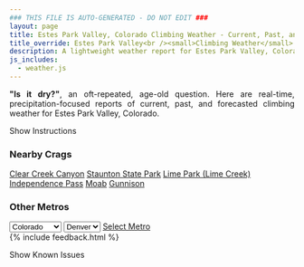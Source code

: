 ```yaml
---
### THIS FILE IS AUTO-GENERATED - DO NOT EDIT ###
layout: page
title: Estes Park Valley, Colorado Climbing Weather - Current, Past, and Forecasted Report
title_override: Estes Park Valley<br /><small>Climbing Weather</small>
description: A lightweight weather report for Estes Park Valley, Colorado. Optimized for slow internet connections.
js_includes:
  - weather.js
---
```


<section class="measure center lh-copy f5-ns f6 ph2 mv4" style="text-align: justify;">
<strong>"Is it dry?"</strong>, an oft-repeated, age-old question. Here are real-time,
precipitation-focused reports of current, past, and forecasted climbing weather for Estes Park Valley, Colorado.
</section>

<p id="settings-toggle" class="mw5 b center tc hover-light-red black-70 pointer">Show Instructions</p>
<section id="settings" class="overflow-hidden" style="display:none;">
    <div class="mv2 ph2 center">
        <div class="fn f6 tc pv2">
            <p class="measure lh-copy center"><strong>Show/hide hourly forecasts</strong> by clicking the desired day.</p>
            <hr class="mw5 p0 mv2 o-60 b0 bt b--light-red light-red bg-light-red">
            <p class="measure lh-copy center"><strong>Current and Past conditions</strong> are measured by the nearest weather station. <strong>Forecast conditions</strong> are calculated and polled separately.</p>
            <hr class="mw5 p0 mv2 o-60 b0 bt b--light-red light-red bg-light-red">
            <p class="measure lh-copy center"><strong>Having issues?</strong> Try <a id="clear-cache" class="no-underline relative fancy-link light-red hover-light-red" href="#">clearing the local cache</a>.</p>
            <hr class="mw5 p0 mv2 o-60 b0 bt b--light-red light-red bg-light-red">
            <p class="measure lh-copy center">Weather data sourced from <a class="no-underline fancy-link relative light-red" target="_blank" href="https://www.weather.gov/documentation/services-web-api">weather.gov</a>.</p>
        </div>
    </div>
</section>
<section id="weather" data-crag="estes-park-valley-colorado" class="mv4-ns mv3 ph2 center"></section>
<section id="nearby" class="tc lh-copy">
  <h3>Nearby Crags</h3>
<a class="nowrap no-underline fancy-link relative light-red mh3" href="/crags/clear-creek-canyon-colorado-weather.html">Clear Creek Canyon</a>
<a class="nowrap no-underline fancy-link relative light-red mh3" href="/crags/staunton-state-park-colorado-weather.html">Staunton State Park</a>
<a class="nowrap no-underline fancy-link relative light-red mh3" href="/crags/lime-park-lime-creek-colorado-weather.html">Lime Park (Lime Creek)</a>
<a class="nowrap no-underline fancy-link relative light-red mh3" href="/crags/independence-pass-colorado-weather.html">Independence Pass</a>
<a class="nowrap no-underline fancy-link relative light-red mh3" href="/crags/moab-utah-weather.html">Moab</a>
<a class="nowrap no-underline fancy-link relative light-red mh3" href="/crags/gunnison-colorado-weather.html">Gunnison</a>
</section>
<section id="nearby" class="tc lh-copy">
  <h3>Other Metros</h3>
  <select class="ma1 bg-near-white pa2" id="stateSel">
    <option value="Texas">Texas</option>
    <option value="Washington">Washington</option>
    <option value="Colorado" selected>Colorado</option>
    <option value="Tennessee">Tennessee</option>
    <option value="Utah">Utah</option>
    <option value="California">California</option>
  </select>
  <select class="ma1 bg-near-white pa2" id="citySel">
    <option value="Denver" selected>Denver</option>
  </select>
  <a id="selectMetro" class="f6 link dim ph3 pv2 ma1 dib white bg-light-red" href="/crags/denver-colorado-weather.html">Select Metro</a>
  <script>
    var states = [];
    states["Texas"] = "Austin"
    states["Washington"] = "Seattle"
    states["Colorado"] = "Denver"
    states["Tennessee"] = "Nashville"
    states["Utah"] = "Salt Lake City"
    states["California"] = "San Francisco|Los Angeles"
  </script>
</section>
{% include feedback.html %}
<p id="issues-toggle" class="mw5 b center tc hover-light-red black-70 pointer">Show Known Issues</p>
<section id="issues" class="overflow-hidden tc f6">
</section>

<script>
  var weekly_BOU_46_92 = {"updated":"2021-02-04T08:16:15+00:00","units":"us","forecastGenerator":"BaselineForecastGenerator","generatedAt":"2021-02-04T08:47:57+00:00","updateTime":"2021-02-04T08:16:15+00:00","validTimes":"2021-02-04T02:00:00+00:00/P7DT5H","elevation":{"value":2542.9464,"unitCode":"unit:m"},"periods":[{"number":1,"name":"Overnight","startTime":"2021-02-04T01:00:00-07:00","endTime":"2021-02-04T06:00:00-07:00","isDaytime":false,"temperature":16,"temperatureUnit":"F","temperatureTrend":"rising","windSpeed":"13 mph","windDirection":"W","icon":"https://api.weather.gov/icons/land/night/snow,50?size=medium","shortForecast":"Chance Light Snow","detailedForecast":"A chance of snow. Mostly cloudy. Low around 16, with temperatures rising to around 18 overnight. West wind around 13 mph, with gusts as high as 25 mph. Chance of precipitation is 50%. New snow accumulation of less than half an inch possible."},{"number":2,"name":"Thursday","startTime":"2021-02-04T06:00:00-07:00","endTime":"2021-02-04T18:00:00-07:00","isDaytime":true,"temperature":23,"temperatureUnit":"F","temperatureTrend":"falling","windSpeed":"14 to 26 mph","windDirection":"W","icon":"https://api.weather.gov/icons/land/day/snow,40/snow,30?size=medium","shortForecast":"Chance Light Snow then Chance Snow Showers","detailedForecast":"A chance of snow before 11am, then a chance of snow showers between 11am and 4pm. Mostly sunny. High near 23, with temperatures falling to around 19 in the afternoon. West wind 14 to 26 mph, with gusts as high as 43 mph. Chance of precipitation is 40%. Little or no snow accumulation expected."},{"number":3,"name":"Thursday Night","startTime":"2021-02-04T18:00:00-07:00","endTime":"2021-02-05T06:00:00-07:00","isDaytime":false,"temperature":16,"temperatureUnit":"F","temperatureTrend":null,"windSpeed":"21 mph","windDirection":"W","icon":"https://api.weather.gov/icons/land/night/snow,30/snow,40?size=medium","shortForecast":"Chance Light Snow","detailedForecast":"A chance of snow after 11pm. Partly cloudy, with a low around 16. Wind chill values as low as -1. West wind around 21 mph, with gusts as high as 40 mph. Chance of precipitation is 40%. Little or no snow accumulation expected."},{"number":4,"name":"Friday","startTime":"2021-02-05T06:00:00-07:00","endTime":"2021-02-05T18:00:00-07:00","isDaytime":true,"temperature":30,"temperatureUnit":"F","temperatureTrend":null,"windSpeed":"16 to 20 mph","windDirection":"W","icon":"https://api.weather.gov/icons/land/day/snow,40?size=medium","shortForecast":"Chance Light Snow","detailedForecast":"A chance of snow. Partly sunny, with a high near 30. Wind chill values as low as 0. West wind 16 to 20 mph, with gusts as high as 38 mph. Chance of precipitation is 40%. New snow accumulation of around one inch possible."},{"number":5,"name":"Friday Night","startTime":"2021-02-05T18:00:00-07:00","endTime":"2021-02-06T06:00:00-07:00","isDaytime":false,"temperature":18,"temperatureUnit":"F","temperatureTrend":null,"windSpeed":"18 mph","windDirection":"WNW","icon":"https://api.weather.gov/icons/land/night/snow,40/snow,20?size=medium","shortForecast":"Chance Light Snow","detailedForecast":"A chance of snow. Mostly cloudy, with a low around 18. West northwest wind around 18 mph, with gusts as high as 33 mph. Chance of precipitation is 40%. New snow accumulation of less than one inch possible."},{"number":6,"name":"Saturday","startTime":"2021-02-06T06:00:00-07:00","endTime":"2021-02-06T18:00:00-07:00","isDaytime":true,"temperature":32,"temperatureUnit":"F","temperatureTrend":null,"windSpeed":"17 mph","windDirection":"W","icon":"https://api.weather.gov/icons/land/day/snow,20?size=medium","shortForecast":"Slight Chance Light Snow","detailedForecast":"A slight chance of snow before 5pm. Partly sunny, with a high near 32. Chance of precipitation is 20%."},{"number":7,"name":"Saturday Night","startTime":"2021-02-06T18:00:00-07:00","endTime":"2021-02-07T06:00:00-07:00","isDaytime":false,"temperature":20,"temperatureUnit":"F","temperatureTrend":null,"windSpeed":"16 to 20 mph","windDirection":"W","icon":"https://api.weather.gov/icons/land/night/sct?size=medium","shortForecast":"Partly Cloudy","detailedForecast":"Partly cloudy, with a low around 20."},{"number":8,"name":"Sunday","startTime":"2021-02-07T06:00:00-07:00","endTime":"2021-02-07T18:00:00-07:00","isDaytime":true,"temperature":36,"temperatureUnit":"F","temperatureTrend":null,"windSpeed":"16 to 20 mph","windDirection":"W","icon":"https://api.weather.gov/icons/land/day/sct?size=medium","shortForecast":"Mostly Sunny","detailedForecast":"Mostly sunny, with a high near 36."},{"number":9,"name":"Sunday Night","startTime":"2021-02-07T18:00:00-07:00","endTime":"2021-02-08T06:00:00-07:00","isDaytime":false,"temperature":19,"temperatureUnit":"F","temperatureTrend":null,"windSpeed":"13 to 16 mph","windDirection":"W","icon":"https://api.weather.gov/icons/land/night/sct?size=medium","shortForecast":"Partly Cloudy","detailedForecast":"Partly cloudy, with a low around 19."},{"number":10,"name":"Monday","startTime":"2021-02-08T06:00:00-07:00","endTime":"2021-02-08T18:00:00-07:00","isDaytime":true,"temperature":35,"temperatureUnit":"F","temperatureTrend":null,"windSpeed":"9 to 13 mph","windDirection":"W","icon":"https://api.weather.gov/icons/land/day/snow?size=medium","shortForecast":"Slight Chance Light Snow","detailedForecast":"A slight chance of snow after 11am. Mostly sunny, with a high near 35."},{"number":11,"name":"Monday Night","startTime":"2021-02-08T18:00:00-07:00","endTime":"2021-02-09T06:00:00-07:00","isDaytime":false,"temperature":17,"temperatureUnit":"F","temperatureTrend":null,"windSpeed":"9 mph","windDirection":"W","icon":"https://api.weather.gov/icons/land/night/snow?size=medium","shortForecast":"Slight Chance Light Snow","detailedForecast":"A slight chance of snow. Mostly cloudy, with a low around 17."},{"number":12,"name":"Tuesday","startTime":"2021-02-09T06:00:00-07:00","endTime":"2021-02-09T18:00:00-07:00","isDaytime":true,"temperature":31,"temperatureUnit":"F","temperatureTrend":null,"windSpeed":"8 mph","windDirection":"W","icon":"https://api.weather.gov/icons/land/day/snow?size=medium","shortForecast":"Chance Light Snow","detailedForecast":"A chance of snow. Partly sunny, with a high near 31."},{"number":13,"name":"Tuesday Night","startTime":"2021-02-09T18:00:00-07:00","endTime":"2021-02-10T06:00:00-07:00","isDaytime":false,"temperature":10,"temperatureUnit":"F","temperatureTrend":null,"windSpeed":"8 mph","windDirection":"W","icon":"https://api.weather.gov/icons/land/night/snow/cold?size=medium","shortForecast":"Slight Chance Light Snow then Mostly Cloudy","detailedForecast":"A slight chance of snow before 11pm. Mostly cloudy, with a low around 10."},{"number":14,"name":"Wednesday","startTime":"2021-02-10T06:00:00-07:00","endTime":"2021-02-10T18:00:00-07:00","isDaytime":true,"temperature":30,"temperatureUnit":"F","temperatureTrend":null,"windSpeed":"8 mph","windDirection":"W","icon":"https://api.weather.gov/icons/land/day/sct?size=medium","shortForecast":"Mostly Sunny","detailedForecast":"Mostly sunny, with a high near 30."}]}
  var hourly_BOU_46_92 = {"@context":["https://geojson.org/geojson-ld/geojson-context.jsonld",{"@version":"1.1","wx":"https://api.weather.gov/ontology#","geo":"http://www.opengis.net/ont/geosparql#","unit":"http://codes.wmo.int/common/unit/","@vocab":"https://api.weather.gov/ontology#"}],"type":"Feature","geometry":{"type":"Polygon","coordinates":[[[-105.5332704,40.4141984],[-105.5310309,40.3922896],[-105.5022871,40.393991199999995],[-105.5045206,40.415900099999995],[-105.5332704,40.4141984]]]},"properties":{"updated":"2021-01-28T04:44:42+00:00","units":"us","forecastGenerator":"HourlyForecastGenerator","generatedAt":"2021-01-28T09:30:32+00:00","updateTime":"2021-01-28T04:44:42+00:00","validTimes":"2021-01-27T22:00:00+00:00/P7DT9H","elevation":{"value":2542.9464,"unitCode":"unit:m"},"periods":[{"number":1,"name":"","startTime":"2021-01-28T02:00:00-07:00","endTime":"2021-01-28T03:00:00-07:00","isDaytime":false,"temperature":26,"temperatureUnit":"F","temperatureTrend":null,"windSpeed":"20 mph","windDirection":"W","icon":"https://api.weather.gov/icons/land/night/blizzard?size=small","shortForecast":"Patchy Blowing Snow","detailedForecast":""},{"number":2,"name":"","startTime":"2021-01-28T03:00:00-07:00","endTime":"2021-01-28T04:00:00-07:00","isDaytime":false,"temperature":27,"temperatureUnit":"F","temperatureTrend":null,"windSpeed":"18 mph","windDirection":"W","icon":"https://api.weather.gov/icons/land/night/few?size=small","shortForecast":"Mostly Clear","detailedForecast":""},{"number":3,"name":"","startTime":"2021-01-28T04:00:00-07:00","endTime":"2021-01-28T05:00:00-07:00","isDaytime":false,"temperature":27,"temperatureUnit":"F","temperatureTrend":null,"windSpeed":"16 mph","windDirection":"WSW","icon":"https://api.weather.gov/icons/land/night/few?size=small","shortForecast":"Mostly Clear","detailedForecast":""},{"number":4,"name":"","startTime":"2021-01-28T05:00:00-07:00","endTime":"2021-01-28T06:00:00-07:00","isDaytime":false,"temperature":28,"temperatureUnit":"F","temperatureTrend":null,"windSpeed":"14 mph","windDirection":"WSW","icon":"https://api.weather.gov/icons/land/night/few?size=small","shortForecast":"Mostly Clear","detailedForecast":""},{"number":5,"name":"","startTime":"2021-01-28T06:00:00-07:00","endTime":"2021-01-28T07:00:00-07:00","isDaytime":true,"temperature":28,"temperatureUnit":"F","temperatureTrend":null,"windSpeed":"14 mph","windDirection":"WSW","icon":"https://api.weather.gov/icons/land/day/few?size=small","shortForecast":"Sunny","detailedForecast":""},{"number":6,"name":"","startTime":"2021-01-28T07:00:00-07:00","endTime":"2021-01-28T08:00:00-07:00","isDaytime":true,"temperature":28,"temperatureUnit":"F","temperatureTrend":null,"windSpeed":"14 mph","windDirection":"WSW","icon":"https://api.weather.gov/icons/land/day/few?size=small","shortForecast":"Sunny","detailedForecast":""},{"number":7,"name":"","startTime":"2021-01-28T08:00:00-07:00","endTime":"2021-01-28T09:00:00-07:00","isDaytime":true,"temperature":30,"temperatureUnit":"F","temperatureTrend":null,"windSpeed":"13 mph","windDirection":"WSW","icon":"https://api.weather.gov/icons/land/day/few?size=small","shortForecast":"Sunny","detailedForecast":""},{"number":8,"name":"","startTime":"2021-01-28T09:00:00-07:00","endTime":"2021-01-28T10:00:00-07:00","isDaytime":true,"temperature":34,"temperatureUnit":"F","temperatureTrend":null,"windSpeed":"12 mph","windDirection":"WSW","icon":"https://api.weather.gov/icons/land/day/few?size=small","shortForecast":"Sunny","detailedForecast":""},{"number":9,"name":"","startTime":"2021-01-28T10:00:00-07:00","endTime":"2021-01-28T11:00:00-07:00","isDaytime":true,"temperature":38,"temperatureUnit":"F","temperatureTrend":null,"windSpeed":"10 mph","windDirection":"WSW","icon":"https://api.weather.gov/icons/land/day/sct?size=small","shortForecast":"Mostly Sunny","detailedForecast":""},{"number":10,"name":"","startTime":"2021-01-28T11:00:00-07:00","endTime":"2021-01-28T12:00:00-07:00","isDaytime":true,"temperature":42,"temperatureUnit":"F","temperatureTrend":null,"windSpeed":"9 mph","windDirection":"SW","icon":"https://api.weather.gov/icons/land/day/sct?size=small","shortForecast":"Mostly Sunny","detailedForecast":""},{"number":11,"name":"","startTime":"2021-01-28T12:00:00-07:00","endTime":"2021-01-28T13:00:00-07:00","isDaytime":true,"temperature":45,"temperatureUnit":"F","temperatureTrend":null,"windSpeed":"9 mph","windDirection":"SW","icon":"https://api.weather.gov/icons/land/day/sct?size=small","shortForecast":"Mostly Sunny","detailedForecast":""},{"number":12,"name":"","startTime":"2021-01-28T13:00:00-07:00","endTime":"2021-01-28T14:00:00-07:00","isDaytime":true,"temperature":46,"temperatureUnit":"F","temperatureTrend":null,"windSpeed":"9 mph","windDirection":"SW","icon":"https://api.weather.gov/icons/land/day/sct?size=small","shortForecast":"Mostly Sunny","detailedForecast":""},{"number":13,"name":"","startTime":"2021-01-28T14:00:00-07:00","endTime":"2021-01-28T15:00:00-07:00","isDaytime":true,"temperature":46,"temperatureUnit":"F","temperatureTrend":null,"windSpeed":"9 mph","windDirection":"SW","icon":"https://api.weather.gov/icons/land/day/few?size=small","shortForecast":"Sunny","detailedForecast":""},{"number":14,"name":"","startTime":"2021-01-28T15:00:00-07:00","endTime":"2021-01-28T16:00:00-07:00","isDaytime":true,"temperature":44,"temperatureUnit":"F","temperatureTrend":null,"windSpeed":"9 mph","windDirection":"SW","icon":"https://api.weather.gov/icons/land/day/sct?size=small","shortForecast":"Mostly Sunny","detailedForecast":""},{"number":15,"name":"","startTime":"2021-01-28T16:00:00-07:00","endTime":"2021-01-28T17:00:00-07:00","isDaytime":true,"temperature":40,"temperatureUnit":"F","temperatureTrend":null,"windSpeed":"9 mph","windDirection":"SSW","icon":"https://api.weather.gov/icons/land/day/sct?size=small","shortForecast":"Mostly Sunny","detailedForecast":""},{"number":16,"name":"","startTime":"2021-01-28T17:00:00-07:00","endTime":"2021-01-28T18:00:00-07:00","isDaytime":true,"temperature":37,"temperatureUnit":"F","temperatureTrend":null,"windSpeed":"9 mph","windDirection":"SSW","icon":"https://api.weather.gov/icons/land/day/few?size=small","shortForecast":"Sunny","detailedForecast":""},{"number":17,"name":"","startTime":"2021-01-28T18:00:00-07:00","endTime":"2021-01-28T19:00:00-07:00","isDaytime":false,"temperature":34,"temperatureUnit":"F","temperatureTrend":null,"windSpeed":"9 mph","windDirection":"SW","icon":"https://api.weather.gov/icons/land/night/few?size=small","shortForecast":"Mostly Clear","detailedForecast":""},{"number":18,"name":"","startTime":"2021-01-28T19:00:00-07:00","endTime":"2021-01-28T20:00:00-07:00","isDaytime":false,"temperature":31,"temperatureUnit":"F","temperatureTrend":null,"windSpeed":"8 mph","windDirection":"WSW","icon":"https://api.weather.gov/icons/land/night/few?size=small","shortForecast":"Mostly Clear","detailedForecast":""},{"number":19,"name":"","startTime":"2021-01-28T20:00:00-07:00","endTime":"2021-01-28T21:00:00-07:00","isDaytime":false,"temperature":30,"temperatureUnit":"F","temperatureTrend":null,"windSpeed":"8 mph","windDirection":"W","icon":"https://api.weather.gov/icons/land/night/few?size=small","shortForecast":"Mostly Clear","detailedForecast":""},{"number":20,"name":"","startTime":"2021-01-28T21:00:00-07:00","endTime":"2021-01-28T22:00:00-07:00","isDaytime":false,"temperature":30,"temperatureUnit":"F","temperatureTrend":null,"windSpeed":"8 mph","windDirection":"W","icon":"https://api.weather.gov/icons/land/night/few?size=small","shortForecast":"Mostly Clear","detailedForecast":""},{"number":21,"name":"","startTime":"2021-01-28T22:00:00-07:00","endTime":"2021-01-28T23:00:00-07:00","isDaytime":false,"temperature":30,"temperatureUnit":"F","temperatureTrend":null,"windSpeed":"9 mph","windDirection":"W","icon":"https://api.weather.gov/icons/land/night/few?size=small","shortForecast":"Mostly Clear","detailedForecast":""},{"number":22,"name":"","startTime":"2021-01-28T23:00:00-07:00","endTime":"2021-01-29T00:00:00-07:00","isDaytime":false,"temperature":30,"temperatureUnit":"F","temperatureTrend":null,"windSpeed":"9 mph","windDirection":"W","icon":"https://api.weather.gov/icons/land/night/few?size=small","shortForecast":"Mostly Clear","detailedForecast":""},{"number":23,"name":"","startTime":"2021-01-29T00:00:00-07:00","endTime":"2021-01-29T01:00:00-07:00","isDaytime":false,"temperature":30,"temperatureUnit":"F","temperatureTrend":null,"windSpeed":"9 mph","windDirection":"W","icon":"https://api.weather.gov/icons/land/night/few?size=small","shortForecast":"Mostly Clear","detailedForecast":""},{"number":24,"name":"","startTime":"2021-01-29T01:00:00-07:00","endTime":"2021-01-29T02:00:00-07:00","isDaytime":false,"temperature":29,"temperatureUnit":"F","temperatureTrend":null,"windSpeed":"10 mph","windDirection":"W","icon":"https://api.weather.gov/icons/land/night/few?size=small","shortForecast":"Mostly Clear","detailedForecast":""},{"number":25,"name":"","startTime":"2021-01-29T02:00:00-07:00","endTime":"2021-01-29T03:00:00-07:00","isDaytime":false,"temperature":28,"temperatureUnit":"F","temperatureTrend":null,"windSpeed":"10 mph","windDirection":"W","icon":"https://api.weather.gov/icons/land/night/few?size=small","shortForecast":"Mostly Clear","detailedForecast":""},{"number":26,"name":"","startTime":"2021-01-29T03:00:00-07:00","endTime":"2021-01-29T04:00:00-07:00","isDaytime":false,"temperature":28,"temperatureUnit":"F","temperatureTrend":null,"windSpeed":"10 mph","windDirection":"W","icon":"https://api.weather.gov/icons/land/night/few?size=small","shortForecast":"Mostly Clear","detailedForecast":""},{"number":27,"name":"","startTime":"2021-01-29T04:00:00-07:00","endTime":"2021-01-29T05:00:00-07:00","isDaytime":false,"temperature":29,"temperatureUnit":"F","temperatureTrend":null,"windSpeed":"10 mph","windDirection":"W","icon":"https://api.weather.gov/icons/land/night/few?size=small","shortForecast":"Mostly Clear","detailedForecast":""},{"number":28,"name":"","startTime":"2021-01-29T05:00:00-07:00","endTime":"2021-01-29T06:00:00-07:00","isDaytime":false,"temperature":28,"temperatureUnit":"F","temperatureTrend":null,"windSpeed":"9 mph","windDirection":"WSW","icon":"https://api.weather.gov/icons/land/night/sct?size=small","shortForecast":"Partly Cloudy","detailedForecast":""},{"number":29,"name":"","startTime":"2021-01-29T06:00:00-07:00","endTime":"2021-01-29T07:00:00-07:00","isDaytime":true,"temperature":28,"temperatureUnit":"F","temperatureTrend":null,"windSpeed":"9 mph","windDirection":"WSW","icon":"https://api.weather.gov/icons/land/day/sct?size=small","shortForecast":"Mostly Sunny","detailedForecast":""},{"number":30,"name":"","startTime":"2021-01-29T07:00:00-07:00","endTime":"2021-01-29T08:00:00-07:00","isDaytime":true,"temperature":28,"temperatureUnit":"F","temperatureTrend":null,"windSpeed":"10 mph","windDirection":"WSW","icon":"https://api.weather.gov/icons/land/day/sct?size=small","shortForecast":"Mostly Sunny","detailedForecast":""},{"number":31,"name":"","startTime":"2021-01-29T08:00:00-07:00","endTime":"2021-01-29T09:00:00-07:00","isDaytime":true,"temperature":30,"temperatureUnit":"F","temperatureTrend":null,"windSpeed":"10 mph","windDirection":"WSW","icon":"https://api.weather.gov/icons/land/day/sct?size=small","shortForecast":"Mostly Sunny","detailedForecast":""},{"number":32,"name":"","startTime":"2021-01-29T09:00:00-07:00","endTime":"2021-01-29T10:00:00-07:00","isDaytime":true,"temperature":35,"temperatureUnit":"F","temperatureTrend":null,"windSpeed":"12 mph","windDirection":"WSW","icon":"https://api.weather.gov/icons/land/day/sct?size=small","shortForecast":"Mostly Sunny","detailedForecast":""},{"number":33,"name":"","startTime":"2021-01-29T10:00:00-07:00","endTime":"2021-01-29T11:00:00-07:00","isDaytime":true,"temperature":41,"temperatureUnit":"F","temperatureTrend":null,"windSpeed":"12 mph","windDirection":"WSW","icon":"https://api.weather.gov/icons/land/day/sct?size=small","shortForecast":"Mostly Sunny","detailedForecast":""},{"number":34,"name":"","startTime":"2021-01-29T11:00:00-07:00","endTime":"2021-01-29T12:00:00-07:00","isDaytime":true,"temperature":46,"temperatureUnit":"F","temperatureTrend":null,"windSpeed":"13 mph","windDirection":"WSW","icon":"https://api.weather.gov/icons/land/day/few?size=small","shortForecast":"Sunny","detailedForecast":""},{"number":35,"name":"","startTime":"2021-01-29T12:00:00-07:00","endTime":"2021-01-29T13:00:00-07:00","isDaytime":true,"temperature":49,"temperatureUnit":"F","temperatureTrend":null,"windSpeed":"14 mph","windDirection":"WSW","icon":"https://api.weather.gov/icons/land/day/few?size=small","shortForecast":"Sunny","detailedForecast":""},{"number":36,"name":"","startTime":"2021-01-29T13:00:00-07:00","endTime":"2021-01-29T14:00:00-07:00","isDaytime":true,"temperature":49,"temperatureUnit":"F","temperatureTrend":null,"windSpeed":"14 mph","windDirection":"WSW","icon":"https://api.weather.gov/icons/land/day/few?size=small","shortForecast":"Sunny","detailedForecast":""},{"number":37,"name":"","startTime":"2021-01-29T14:00:00-07:00","endTime":"2021-01-29T15:00:00-07:00","isDaytime":true,"temperature":48,"temperatureUnit":"F","temperatureTrend":null,"windSpeed":"14 mph","windDirection":"WSW","icon":"https://api.weather.gov/icons/land/day/few?size=small","shortForecast":"Sunny","detailedForecast":""},{"number":38,"name":"","startTime":"2021-01-29T15:00:00-07:00","endTime":"2021-01-29T16:00:00-07:00","isDaytime":true,"temperature":47,"temperatureUnit":"F","temperatureTrend":null,"windSpeed":"12 mph","windDirection":"WSW","icon":"https://api.weather.gov/icons/land/day/few?size=small","shortForecast":"Sunny","detailedForecast":""},{"number":39,"name":"","startTime":"2021-01-29T16:00:00-07:00","endTime":"2021-01-29T17:00:00-07:00","isDaytime":true,"temperature":44,"temperatureUnit":"F","temperatureTrend":null,"windSpeed":"10 mph","windDirection":"W","icon":"https://api.weather.gov/icons/land/day/sct?size=small","shortForecast":"Mostly Sunny","detailedForecast":""},{"number":40,"name":"","startTime":"2021-01-29T17:00:00-07:00","endTime":"2021-01-29T18:00:00-07:00","isDaytime":true,"temperature":41,"temperatureUnit":"F","temperatureTrend":null,"windSpeed":"8 mph","windDirection":"W","icon":"https://api.weather.gov/icons/land/day/sct?size=small","shortForecast":"Mostly Sunny","detailedForecast":""},{"number":41,"name":"","startTime":"2021-01-29T18:00:00-07:00","endTime":"2021-01-29T19:00:00-07:00","isDaytime":false,"temperature":37,"temperatureUnit":"F","temperatureTrend":null,"windSpeed":"8 mph","windDirection":"W","icon":"https://api.weather.gov/icons/land/night/sct?size=small","shortForecast":"Partly Cloudy","detailedForecast":""},{"number":42,"name":"","startTime":"2021-01-29T19:00:00-07:00","endTime":"2021-01-29T20:00:00-07:00","isDaytime":false,"temperature":34,"temperatureUnit":"F","temperatureTrend":null,"windSpeed":"8 mph","windDirection":"W","icon":"https://api.weather.gov/icons/land/night/sct?size=small","shortForecast":"Partly Cloudy","detailedForecast":""},{"number":43,"name":"","startTime":"2021-01-29T20:00:00-07:00","endTime":"2021-01-29T21:00:00-07:00","isDaytime":false,"temperature":31,"temperatureUnit":"F","temperatureTrend":null,"windSpeed":"9 mph","windDirection":"W","icon":"https://api.weather.gov/icons/land/night/sct?size=small","shortForecast":"Partly Cloudy","detailedForecast":""},{"number":44,"name":"","startTime":"2021-01-29T21:00:00-07:00","endTime":"2021-01-29T22:00:00-07:00","isDaytime":false,"temperature":30,"temperatureUnit":"F","temperatureTrend":null,"windSpeed":"9 mph","windDirection":"W","icon":"https://api.weather.gov/icons/land/night/sct?size=small","shortForecast":"Partly Cloudy","detailedForecast":""},{"number":45,"name":"","startTime":"2021-01-29T22:00:00-07:00","endTime":"2021-01-29T23:00:00-07:00","isDaytime":false,"temperature":30,"temperatureUnit":"F","temperatureTrend":null,"windSpeed":"10 mph","windDirection":"W","icon":"https://api.weather.gov/icons/land/night/sct?size=small","shortForecast":"Partly Cloudy","detailedForecast":""},{"number":46,"name":"","startTime":"2021-01-29T23:00:00-07:00","endTime":"2021-01-30T00:00:00-07:00","isDaytime":false,"temperature":31,"temperatureUnit":"F","temperatureTrend":null,"windSpeed":"10 mph","windDirection":"W","icon":"https://api.weather.gov/icons/land/night/snow?size=small","shortForecast":"Slight Chance Light Snow","detailedForecast":""},{"number":47,"name":"","startTime":"2021-01-30T00:00:00-07:00","endTime":"2021-01-30T01:00:00-07:00","isDaytime":false,"temperature":31,"temperatureUnit":"F","temperatureTrend":null,"windSpeed":"12 mph","windDirection":"W","icon":"https://api.weather.gov/icons/land/night/snow?size=small","shortForecast":"Slight Chance Light Snow","detailedForecast":""},{"number":48,"name":"","startTime":"2021-01-30T01:00:00-07:00","endTime":"2021-01-30T02:00:00-07:00","isDaytime":false,"temperature":30,"temperatureUnit":"F","temperatureTrend":null,"windSpeed":"12 mph","windDirection":"W","icon":"https://api.weather.gov/icons/land/night/snow?size=small","shortForecast":"Slight Chance Light Snow","detailedForecast":""},{"number":49,"name":"","startTime":"2021-01-30T02:00:00-07:00","endTime":"2021-01-30T03:00:00-07:00","isDaytime":false,"temperature":30,"temperatureUnit":"F","temperatureTrend":null,"windSpeed":"13 mph","windDirection":"W","icon":"https://api.weather.gov/icons/land/night/snow?size=small","shortForecast":"Slight Chance Light Snow","detailedForecast":""},{"number":50,"name":"","startTime":"2021-01-30T03:00:00-07:00","endTime":"2021-01-30T04:00:00-07:00","isDaytime":false,"temperature":29,"temperatureUnit":"F","temperatureTrend":null,"windSpeed":"13 mph","windDirection":"W","icon":"https://api.weather.gov/icons/land/night/snow?size=small","shortForecast":"Slight Chance Light Snow","detailedForecast":""},{"number":51,"name":"","startTime":"2021-01-30T04:00:00-07:00","endTime":"2021-01-30T05:00:00-07:00","isDaytime":false,"temperature":29,"temperatureUnit":"F","temperatureTrend":null,"windSpeed":"13 mph","windDirection":"W","icon":"https://api.weather.gov/icons/land/night/snow?size=small","shortForecast":"Slight Chance Light Snow","detailedForecast":""},{"number":52,"name":"","startTime":"2021-01-30T05:00:00-07:00","endTime":"2021-01-30T06:00:00-07:00","isDaytime":false,"temperature":28,"temperatureUnit":"F","temperatureTrend":null,"windSpeed":"13 mph","windDirection":"W","icon":"https://api.weather.gov/icons/land/night/snow?size=small","shortForecast":"Slight Chance Light Snow","detailedForecast":""},{"number":53,"name":"","startTime":"2021-01-30T06:00:00-07:00","endTime":"2021-01-30T07:00:00-07:00","isDaytime":true,"temperature":26,"temperatureUnit":"F","temperatureTrend":null,"windSpeed":"13 mph","windDirection":"W","icon":"https://api.weather.gov/icons/land/day/snow?size=small","shortForecast":"Slight Chance Light Snow","detailedForecast":""},{"number":54,"name":"","startTime":"2021-01-30T07:00:00-07:00","endTime":"2021-01-30T08:00:00-07:00","isDaytime":true,"temperature":25,"temperatureUnit":"F","temperatureTrend":null,"windSpeed":"13 mph","windDirection":"W","icon":"https://api.weather.gov/icons/land/day/snow?size=small","shortForecast":"Slight Chance Light Snow","detailedForecast":""},{"number":55,"name":"","startTime":"2021-01-30T08:00:00-07:00","endTime":"2021-01-30T09:00:00-07:00","isDaytime":true,"temperature":25,"temperatureUnit":"F","temperatureTrend":null,"windSpeed":"14 mph","windDirection":"W","icon":"https://api.weather.gov/icons/land/day/snow?size=small","shortForecast":"Slight Chance Light Snow","detailedForecast":""},{"number":56,"name":"","startTime":"2021-01-30T09:00:00-07:00","endTime":"2021-01-30T10:00:00-07:00","isDaytime":true,"temperature":27,"temperatureUnit":"F","temperatureTrend":null,"windSpeed":"15 mph","windDirection":"W","icon":"https://api.weather.gov/icons/land/day/snow?size=small","shortForecast":"Slight Chance Light Snow","detailedForecast":""},{"number":57,"name":"","startTime":"2021-01-30T10:00:00-07:00","endTime":"2021-01-30T11:00:00-07:00","isDaytime":true,"temperature":30,"temperatureUnit":"F","temperatureTrend":null,"windSpeed":"16 mph","windDirection":"W","icon":"https://api.weather.gov/icons/land/day/snow?size=small","shortForecast":"Slight Chance Light Snow","detailedForecast":""},{"number":58,"name":"","startTime":"2021-01-30T11:00:00-07:00","endTime":"2021-01-30T12:00:00-07:00","isDaytime":true,"temperature":33,"temperatureUnit":"F","temperatureTrend":null,"windSpeed":"18 mph","windDirection":"W","icon":"https://api.weather.gov/icons/land/day/sct?size=small","shortForecast":"Mostly Sunny","detailedForecast":""},{"number":59,"name":"","startTime":"2021-01-30T12:00:00-07:00","endTime":"2021-01-30T13:00:00-07:00","isDaytime":true,"temperature":34,"temperatureUnit":"F","temperatureTrend":null,"windSpeed":"21 mph","windDirection":"W","icon":"https://api.weather.gov/icons/land/day/wind_sct?size=small","shortForecast":"Mostly Sunny","detailedForecast":""},{"number":60,"name":"","startTime":"2021-01-30T13:00:00-07:00","endTime":"2021-01-30T14:00:00-07:00","isDaytime":true,"temperature":34,"temperatureUnit":"F","temperatureTrend":null,"windSpeed":"23 mph","windDirection":"W","icon":"https://api.weather.gov/icons/land/day/wind_sct?size=small","shortForecast":"Mostly Sunny","detailedForecast":""},{"number":61,"name":"","startTime":"2021-01-30T14:00:00-07:00","endTime":"2021-01-30T15:00:00-07:00","isDaytime":true,"temperature":33,"temperatureUnit":"F","temperatureTrend":null,"windSpeed":"24 mph","windDirection":"W","icon":"https://api.weather.gov/icons/land/day/wind_sct?size=small","shortForecast":"Mostly Sunny","detailedForecast":""},{"number":62,"name":"","startTime":"2021-01-30T15:00:00-07:00","endTime":"2021-01-30T16:00:00-07:00","isDaytime":true,"temperature":31,"temperatureUnit":"F","temperatureTrend":null,"windSpeed":"22 mph","windDirection":"W","icon":"https://api.weather.gov/icons/land/day/wind_sct?size=small","shortForecast":"Mostly Sunny","detailedForecast":""},{"number":63,"name":"","startTime":"2021-01-30T16:00:00-07:00","endTime":"2021-01-30T17:00:00-07:00","isDaytime":true,"temperature":30,"temperatureUnit":"F","temperatureTrend":null,"windSpeed":"17 mph","windDirection":"W","icon":"https://api.weather.gov/icons/land/day/sct?size=small","shortForecast":"Mostly Sunny","detailedForecast":""},{"number":64,"name":"","startTime":"2021-01-30T17:00:00-07:00","endTime":"2021-01-30T18:00:00-07:00","isDaytime":true,"temperature":29,"temperatureUnit":"F","temperatureTrend":null,"windSpeed":"15 mph","windDirection":"W","icon":"https://api.weather.gov/icons/land/day/sct?size=small","shortForecast":"Mostly Sunny","detailedForecast":""},{"number":65,"name":"","startTime":"2021-01-30T18:00:00-07:00","endTime":"2021-01-30T19:00:00-07:00","isDaytime":false,"temperature":27,"temperatureUnit":"F","temperatureTrend":null,"windSpeed":"15 mph","windDirection":"W","icon":"https://api.weather.gov/icons/land/night/sct?size=small","shortForecast":"Partly Cloudy","detailedForecast":""},{"number":66,"name":"","startTime":"2021-01-30T19:00:00-07:00","endTime":"2021-01-30T20:00:00-07:00","isDaytime":false,"temperature":26,"temperatureUnit":"F","temperatureTrend":null,"windSpeed":"15 mph","windDirection":"W","icon":"https://api.weather.gov/icons/land/night/sct?size=small","shortForecast":"Partly Cloudy","detailedForecast":""},{"number":67,"name":"","startTime":"2021-01-30T20:00:00-07:00","endTime":"2021-01-30T21:00:00-07:00","isDaytime":false,"temperature":24,"temperatureUnit":"F","temperatureTrend":null,"windSpeed":"15 mph","windDirection":"W","icon":"https://api.weather.gov/icons/land/night/sct?size=small","shortForecast":"Partly Cloudy","detailedForecast":""},{"number":68,"name":"","startTime":"2021-01-30T21:00:00-07:00","endTime":"2021-01-30T22:00:00-07:00","isDaytime":false,"temperature":23,"temperatureUnit":"F","temperatureTrend":null,"windSpeed":"15 mph","windDirection":"W","icon":"https://api.weather.gov/icons/land/night/sct?size=small","shortForecast":"Partly Cloudy","detailedForecast":""},{"number":69,"name":"","startTime":"2021-01-30T22:00:00-07:00","endTime":"2021-01-30T23:00:00-07:00","isDaytime":false,"temperature":22,"temperatureUnit":"F","temperatureTrend":null,"windSpeed":"15 mph","windDirection":"W","icon":"https://api.weather.gov/icons/land/night/sct?size=small","shortForecast":"Partly Cloudy","detailedForecast":""},{"number":70,"name":"","startTime":"2021-01-30T23:00:00-07:00","endTime":"2021-01-31T00:00:00-07:00","isDaytime":false,"temperature":24,"temperatureUnit":"F","temperatureTrend":null,"windSpeed":"14 mph","windDirection":"W","icon":"https://api.weather.gov/icons/land/night/few?size=small","shortForecast":"Mostly Clear","detailedForecast":""},{"number":71,"name":"","startTime":"2021-01-31T00:00:00-07:00","endTime":"2021-01-31T01:00:00-07:00","isDaytime":false,"temperature":23,"temperatureUnit":"F","temperatureTrend":null,"windSpeed":"14 mph","windDirection":"W","icon":"https://api.weather.gov/icons/land/night/few?size=small","shortForecast":"Mostly Clear","detailedForecast":""},{"number":72,"name":"","startTime":"2021-01-31T01:00:00-07:00","endTime":"2021-01-31T02:00:00-07:00","isDaytime":false,"temperature":23,"temperatureUnit":"F","temperatureTrend":null,"windSpeed":"14 mph","windDirection":"W","icon":"https://api.weather.gov/icons/land/night/few?size=small","shortForecast":"Mostly Clear","detailedForecast":""},{"number":73,"name":"","startTime":"2021-01-31T02:00:00-07:00","endTime":"2021-01-31T03:00:00-07:00","isDaytime":false,"temperature":23,"temperatureUnit":"F","temperatureTrend":null,"windSpeed":"14 mph","windDirection":"W","icon":"https://api.weather.gov/icons/land/night/few?size=small","shortForecast":"Mostly Clear","detailedForecast":""},{"number":74,"name":"","startTime":"2021-01-31T03:00:00-07:00","endTime":"2021-01-31T04:00:00-07:00","isDaytime":false,"temperature":23,"temperatureUnit":"F","temperatureTrend":null,"windSpeed":"14 mph","windDirection":"W","icon":"https://api.weather.gov/icons/land/night/few?size=small","shortForecast":"Mostly Clear","detailedForecast":""},{"number":75,"name":"","startTime":"2021-01-31T04:00:00-07:00","endTime":"2021-01-31T05:00:00-07:00","isDaytime":false,"temperature":23,"temperatureUnit":"F","temperatureTrend":null,"windSpeed":"14 mph","windDirection":"W","icon":"https://api.weather.gov/icons/land/night/few?size=small","shortForecast":"Mostly Clear","detailedForecast":""},{"number":76,"name":"","startTime":"2021-01-31T05:00:00-07:00","endTime":"2021-01-31T06:00:00-07:00","isDaytime":false,"temperature":23,"temperatureUnit":"F","temperatureTrend":null,"windSpeed":"14 mph","windDirection":"W","icon":"https://api.weather.gov/icons/land/night/few?size=small","shortForecast":"Mostly Clear","detailedForecast":""},{"number":77,"name":"","startTime":"2021-01-31T06:00:00-07:00","endTime":"2021-01-31T07:00:00-07:00","isDaytime":true,"temperature":23,"temperatureUnit":"F","temperatureTrend":null,"windSpeed":"14 mph","windDirection":"W","icon":"https://api.weather.gov/icons/land/day/few?size=small","shortForecast":"Sunny","detailedForecast":""},{"number":78,"name":"","startTime":"2021-01-31T07:00:00-07:00","endTime":"2021-01-31T08:00:00-07:00","isDaytime":true,"temperature":23,"temperatureUnit":"F","temperatureTrend":null,"windSpeed":"14 mph","windDirection":"W","icon":"https://api.weather.gov/icons/land/day/few?size=small","shortForecast":"Sunny","detailedForecast":""},{"number":79,"name":"","startTime":"2021-01-31T08:00:00-07:00","endTime":"2021-01-31T09:00:00-07:00","isDaytime":true,"temperature":24,"temperatureUnit":"F","temperatureTrend":null,"windSpeed":"14 mph","windDirection":"W","icon":"https://api.weather.gov/icons/land/day/few?size=small","shortForecast":"Sunny","detailedForecast":""},{"number":80,"name":"","startTime":"2021-01-31T09:00:00-07:00","endTime":"2021-01-31T10:00:00-07:00","isDaytime":true,"temperature":27,"temperatureUnit":"F","temperatureTrend":null,"windSpeed":"14 mph","windDirection":"W","icon":"https://api.weather.gov/icons/land/day/few?size=small","shortForecast":"Sunny","detailedForecast":""},{"number":81,"name":"","startTime":"2021-01-31T10:00:00-07:00","endTime":"2021-01-31T11:00:00-07:00","isDaytime":true,"temperature":31,"temperatureUnit":"F","temperatureTrend":null,"windSpeed":"14 mph","windDirection":"W","icon":"https://api.weather.gov/icons/land/day/few?size=small","shortForecast":"Sunny","detailedForecast":""},{"number":82,"name":"","startTime":"2021-01-31T11:00:00-07:00","endTime":"2021-01-31T12:00:00-07:00","isDaytime":true,"temperature":34,"temperatureUnit":"F","temperatureTrend":null,"windSpeed":"13 mph","windDirection":"WSW","icon":"https://api.weather.gov/icons/land/day/skc?size=small","shortForecast":"Sunny","detailedForecast":""},{"number":83,"name":"","startTime":"2021-01-31T12:00:00-07:00","endTime":"2021-01-31T13:00:00-07:00","isDaytime":true,"temperature":36,"temperatureUnit":"F","temperatureTrend":null,"windSpeed":"13 mph","windDirection":"WSW","icon":"https://api.weather.gov/icons/land/day/skc?size=small","shortForecast":"Sunny","detailedForecast":""},{"number":84,"name":"","startTime":"2021-01-31T13:00:00-07:00","endTime":"2021-01-31T14:00:00-07:00","isDaytime":true,"temperature":38,"temperatureUnit":"F","temperatureTrend":null,"windSpeed":"13 mph","windDirection":"WSW","icon":"https://api.weather.gov/icons/land/day/skc?size=small","shortForecast":"Sunny","detailedForecast":""},{"number":85,"name":"","startTime":"2021-01-31T14:00:00-07:00","endTime":"2021-01-31T15:00:00-07:00","isDaytime":true,"temperature":38,"temperatureUnit":"F","temperatureTrend":null,"windSpeed":"13 mph","windDirection":"WSW","icon":"https://api.weather.gov/icons/land/day/skc?size=small","shortForecast":"Sunny","detailedForecast":""},{"number":86,"name":"","startTime":"2021-01-31T15:00:00-07:00","endTime":"2021-01-31T16:00:00-07:00","isDaytime":true,"temperature":37,"temperatureUnit":"F","temperatureTrend":null,"windSpeed":"13 mph","windDirection":"WSW","icon":"https://api.weather.gov/icons/land/day/skc?size=small","shortForecast":"Sunny","detailedForecast":""},{"number":87,"name":"","startTime":"2021-01-31T16:00:00-07:00","endTime":"2021-01-31T17:00:00-07:00","isDaytime":true,"temperature":36,"temperatureUnit":"F","temperatureTrend":null,"windSpeed":"13 mph","windDirection":"WSW","icon":"https://api.weather.gov/icons/land/day/skc?size=small","shortForecast":"Sunny","detailedForecast":""},{"number":88,"name":"","startTime":"2021-01-31T17:00:00-07:00","endTime":"2021-01-31T18:00:00-07:00","isDaytime":true,"temperature":34,"temperatureUnit":"F","temperatureTrend":null,"windSpeed":"10 mph","windDirection":"W","icon":"https://api.weather.gov/icons/land/day/few?size=small","shortForecast":"Sunny","detailedForecast":""},{"number":89,"name":"","startTime":"2021-01-31T18:00:00-07:00","endTime":"2021-01-31T19:00:00-07:00","isDaytime":false,"temperature":32,"temperatureUnit":"F","temperatureTrend":null,"windSpeed":"10 mph","windDirection":"W","icon":"https://api.weather.gov/icons/land/night/few?size=small","shortForecast":"Mostly Clear","detailedForecast":""},{"number":90,"name":"","startTime":"2021-01-31T19:00:00-07:00","endTime":"2021-01-31T20:00:00-07:00","isDaytime":false,"temperature":29,"temperatureUnit":"F","temperatureTrend":null,"windSpeed":"10 mph","windDirection":"W","icon":"https://api.weather.gov/icons/land/night/few?size=small","shortForecast":"Mostly Clear","detailedForecast":""},{"number":91,"name":"","startTime":"2021-01-31T20:00:00-07:00","endTime":"2021-01-31T21:00:00-07:00","isDaytime":false,"temperature":27,"temperatureUnit":"F","temperatureTrend":null,"windSpeed":"10 mph","windDirection":"W","icon":"https://api.weather.gov/icons/land/night/few?size=small","shortForecast":"Mostly Clear","detailedForecast":""},{"number":92,"name":"","startTime":"2021-01-31T21:00:00-07:00","endTime":"2021-01-31T22:00:00-07:00","isDaytime":false,"temperature":26,"temperatureUnit":"F","temperatureTrend":null,"windSpeed":"10 mph","windDirection":"W","icon":"https://api.weather.gov/icons/land/night/few?size=small","shortForecast":"Mostly Clear","detailedForecast":""},{"number":93,"name":"","startTime":"2021-01-31T22:00:00-07:00","endTime":"2021-01-31T23:00:00-07:00","isDaytime":false,"temperature":26,"temperatureUnit":"F","temperatureTrend":null,"windSpeed":"10 mph","windDirection":"W","icon":"https://api.weather.gov/icons/land/night/few?size=small","shortForecast":"Mostly Clear","detailedForecast":""},{"number":94,"name":"","startTime":"2021-01-31T23:00:00-07:00","endTime":"2021-02-01T00:00:00-07:00","isDaytime":false,"temperature":26,"temperatureUnit":"F","temperatureTrend":null,"windSpeed":"10 mph","windDirection":"W","icon":"https://api.weather.gov/icons/land/night/few?size=small","shortForecast":"Mostly Clear","detailedForecast":""},{"number":95,"name":"","startTime":"2021-02-01T00:00:00-07:00","endTime":"2021-02-01T01:00:00-07:00","isDaytime":false,"temperature":26,"temperatureUnit":"F","temperatureTrend":null,"windSpeed":"10 mph","windDirection":"W","icon":"https://api.weather.gov/icons/land/night/few?size=small","shortForecast":"Mostly Clear","detailedForecast":""},{"number":96,"name":"","startTime":"2021-02-01T01:00:00-07:00","endTime":"2021-02-01T02:00:00-07:00","isDaytime":false,"temperature":26,"temperatureUnit":"F","temperatureTrend":null,"windSpeed":"10 mph","windDirection":"W","icon":"https://api.weather.gov/icons/land/night/few?size=small","shortForecast":"Mostly Clear","detailedForecast":""},{"number":97,"name":"","startTime":"2021-02-01T02:00:00-07:00","endTime":"2021-02-01T03:00:00-07:00","isDaytime":false,"temperature":26,"temperatureUnit":"F","temperatureTrend":null,"windSpeed":"10 mph","windDirection":"W","icon":"https://api.weather.gov/icons/land/night/few?size=small","shortForecast":"Mostly Clear","detailedForecast":""},{"number":98,"name":"","startTime":"2021-02-01T03:00:00-07:00","endTime":"2021-02-01T04:00:00-07:00","isDaytime":false,"temperature":26,"temperatureUnit":"F","temperatureTrend":null,"windSpeed":"10 mph","windDirection":"W","icon":"https://api.weather.gov/icons/land/night/few?size=small","shortForecast":"Mostly Clear","detailedForecast":""},{"number":99,"name":"","startTime":"2021-02-01T04:00:00-07:00","endTime":"2021-02-01T05:00:00-07:00","isDaytime":false,"temperature":26,"temperatureUnit":"F","temperatureTrend":null,"windSpeed":"10 mph","windDirection":"W","icon":"https://api.weather.gov/icons/land/night/few?size=small","shortForecast":"Mostly Clear","detailedForecast":""},{"number":100,"name":"","startTime":"2021-02-01T05:00:00-07:00","endTime":"2021-02-01T06:00:00-07:00","isDaytime":false,"temperature":26,"temperatureUnit":"F","temperatureTrend":null,"windSpeed":"10 mph","windDirection":"W","icon":"https://api.weather.gov/icons/land/night/sct?size=small","shortForecast":"Partly Cloudy","detailedForecast":""},{"number":101,"name":"","startTime":"2021-02-01T06:00:00-07:00","endTime":"2021-02-01T07:00:00-07:00","isDaytime":true,"temperature":27,"temperatureUnit":"F","temperatureTrend":null,"windSpeed":"10 mph","windDirection":"W","icon":"https://api.weather.gov/icons/land/day/sct?size=small","shortForecast":"Mostly Sunny","detailedForecast":""},{"number":102,"name":"","startTime":"2021-02-01T07:00:00-07:00","endTime":"2021-02-01T08:00:00-07:00","isDaytime":true,"temperature":28,"temperatureUnit":"F","temperatureTrend":null,"windSpeed":"10 mph","windDirection":"W","icon":"https://api.weather.gov/icons/land/day/sct?size=small","shortForecast":"Mostly Sunny","detailedForecast":""},{"number":103,"name":"","startTime":"2021-02-01T08:00:00-07:00","endTime":"2021-02-01T09:00:00-07:00","isDaytime":true,"temperature":30,"temperatureUnit":"F","temperatureTrend":null,"windSpeed":"10 mph","windDirection":"W","icon":"https://api.weather.gov/icons/land/day/sct?size=small","shortForecast":"Mostly Sunny","detailedForecast":""},{"number":104,"name":"","startTime":"2021-02-01T09:00:00-07:00","endTime":"2021-02-01T10:00:00-07:00","isDaytime":true,"temperature":33,"temperatureUnit":"F","temperatureTrend":null,"windSpeed":"10 mph","windDirection":"W","icon":"https://api.weather.gov/icons/land/day/sct?size=small","shortForecast":"Mostly Sunny","detailedForecast":""},{"number":105,"name":"","startTime":"2021-02-01T10:00:00-07:00","endTime":"2021-02-01T11:00:00-07:00","isDaytime":true,"temperature":38,"temperatureUnit":"F","temperatureTrend":null,"windSpeed":"10 mph","windDirection":"W","icon":"https://api.weather.gov/icons/land/day/sct?size=small","shortForecast":"Mostly Sunny","detailedForecast":""},{"number":106,"name":"","startTime":"2021-02-01T11:00:00-07:00","endTime":"2021-02-01T12:00:00-07:00","isDaytime":true,"temperature":41,"temperatureUnit":"F","temperatureTrend":null,"windSpeed":"10 mph","windDirection":"WSW","icon":"https://api.weather.gov/icons/land/day/sct?size=small","shortForecast":"Mostly Sunny","detailedForecast":""},{"number":107,"name":"","startTime":"2021-02-01T12:00:00-07:00","endTime":"2021-02-01T13:00:00-07:00","isDaytime":true,"temperature":43,"temperatureUnit":"F","temperatureTrend":null,"windSpeed":"10 mph","windDirection":"WSW","icon":"https://api.weather.gov/icons/land/day/sct?size=small","shortForecast":"Mostly Sunny","detailedForecast":""},{"number":108,"name":"","startTime":"2021-02-01T13:00:00-07:00","endTime":"2021-02-01T14:00:00-07:00","isDaytime":true,"temperature":45,"temperatureUnit":"F","temperatureTrend":null,"windSpeed":"10 mph","windDirection":"WSW","icon":"https://api.weather.gov/icons/land/day/sct?size=small","shortForecast":"Mostly Sunny","detailedForecast":""},{"number":109,"name":"","startTime":"2021-02-01T14:00:00-07:00","endTime":"2021-02-01T15:00:00-07:00","isDaytime":true,"temperature":45,"temperatureUnit":"F","temperatureTrend":null,"windSpeed":"10 mph","windDirection":"WSW","icon":"https://api.weather.gov/icons/land/day/sct?size=small","shortForecast":"Mostly Sunny","detailedForecast":""},{"number":110,"name":"","startTime":"2021-02-01T15:00:00-07:00","endTime":"2021-02-01T16:00:00-07:00","isDaytime":true,"temperature":44,"temperatureUnit":"F","temperatureTrend":null,"windSpeed":"10 mph","windDirection":"WSW","icon":"https://api.weather.gov/icons/land/day/sct?size=small","shortForecast":"Mostly Sunny","detailedForecast":""},{"number":111,"name":"","startTime":"2021-02-01T16:00:00-07:00","endTime":"2021-02-01T17:00:00-07:00","isDaytime":true,"temperature":42,"temperatureUnit":"F","temperatureTrend":null,"windSpeed":"10 mph","windDirection":"WSW","icon":"https://api.weather.gov/icons/land/day/sct?size=small","shortForecast":"Mostly Sunny","detailedForecast":""},{"number":112,"name":"","startTime":"2021-02-01T17:00:00-07:00","endTime":"2021-02-01T18:00:00-07:00","isDaytime":true,"temperature":39,"temperatureUnit":"F","temperatureTrend":null,"windSpeed":"9 mph","windDirection":"W","icon":"https://api.weather.gov/icons/land/day/sct?size=small","shortForecast":"Mostly Sunny","detailedForecast":""},{"number":113,"name":"","startTime":"2021-02-01T18:00:00-07:00","endTime":"2021-02-01T19:00:00-07:00","isDaytime":false,"temperature":37,"temperatureUnit":"F","temperatureTrend":null,"windSpeed":"9 mph","windDirection":"W","icon":"https://api.weather.gov/icons/land/night/sct?size=small","shortForecast":"Partly Cloudy","detailedForecast":""},{"number":114,"name":"","startTime":"2021-02-01T19:00:00-07:00","endTime":"2021-02-01T20:00:00-07:00","isDaytime":false,"temperature":35,"temperatureUnit":"F","temperatureTrend":null,"windSpeed":"9 mph","windDirection":"W","icon":"https://api.weather.gov/icons/land/night/sct?size=small","shortForecast":"Partly Cloudy","detailedForecast":""},{"number":115,"name":"","startTime":"2021-02-01T20:00:00-07:00","endTime":"2021-02-01T21:00:00-07:00","isDaytime":false,"temperature":33,"temperatureUnit":"F","temperatureTrend":null,"windSpeed":"9 mph","windDirection":"W","icon":"https://api.weather.gov/icons/land/night/sct?size=small","shortForecast":"Partly Cloudy","detailedForecast":""},{"number":116,"name":"","startTime":"2021-02-01T21:00:00-07:00","endTime":"2021-02-01T22:00:00-07:00","isDaytime":false,"temperature":32,"temperatureUnit":"F","temperatureTrend":null,"windSpeed":"9 mph","windDirection":"W","icon":"https://api.weather.gov/icons/land/night/sct?size=small","shortForecast":"Partly Cloudy","detailedForecast":""},{"number":117,"name":"","startTime":"2021-02-01T22:00:00-07:00","endTime":"2021-02-01T23:00:00-07:00","isDaytime":false,"temperature":31,"temperatureUnit":"F","temperatureTrend":null,"windSpeed":"9 mph","windDirection":"W","icon":"https://api.weather.gov/icons/land/night/sct?size=small","shortForecast":"Partly Cloudy","detailedForecast":""},{"number":118,"name":"","startTime":"2021-02-01T23:00:00-07:00","endTime":"2021-02-02T00:00:00-07:00","isDaytime":false,"temperature":31,"temperatureUnit":"F","temperatureTrend":null,"windSpeed":"12 mph","windDirection":"W","icon":"https://api.weather.gov/icons/land/night/few?size=small","shortForecast":"Mostly Clear","detailedForecast":""},{"number":119,"name":"","startTime":"2021-02-02T00:00:00-07:00","endTime":"2021-02-02T01:00:00-07:00","isDaytime":false,"temperature":31,"temperatureUnit":"F","temperatureTrend":null,"windSpeed":"12 mph","windDirection":"W","icon":"https://api.weather.gov/icons/land/night/few?size=small","shortForecast":"Mostly Clear","detailedForecast":""},{"number":120,"name":"","startTime":"2021-02-02T01:00:00-07:00","endTime":"2021-02-02T02:00:00-07:00","isDaytime":false,"temperature":31,"temperatureUnit":"F","temperatureTrend":null,"windSpeed":"12 mph","windDirection":"W","icon":"https://api.weather.gov/icons/land/night/few?size=small","shortForecast":"Mostly Clear","detailedForecast":""},{"number":121,"name":"","startTime":"2021-02-02T02:00:00-07:00","endTime":"2021-02-02T03:00:00-07:00","isDaytime":false,"temperature":31,"temperatureUnit":"F","temperatureTrend":null,"windSpeed":"12 mph","windDirection":"W","icon":"https://api.weather.gov/icons/land/night/few?size=small","shortForecast":"Mostly Clear","detailedForecast":""},{"number":122,"name":"","startTime":"2021-02-02T03:00:00-07:00","endTime":"2021-02-02T04:00:00-07:00","isDaytime":false,"temperature":31,"temperatureUnit":"F","temperatureTrend":null,"windSpeed":"12 mph","windDirection":"W","icon":"https://api.weather.gov/icons/land/night/few?size=small","shortForecast":"Mostly Clear","detailedForecast":""},{"number":123,"name":"","startTime":"2021-02-02T04:00:00-07:00","endTime":"2021-02-02T05:00:00-07:00","isDaytime":false,"temperature":30,"temperatureUnit":"F","temperatureTrend":null,"windSpeed":"12 mph","windDirection":"W","icon":"https://api.weather.gov/icons/land/night/few?size=small","shortForecast":"Mostly Clear","detailedForecast":""},{"number":124,"name":"","startTime":"2021-02-02T05:00:00-07:00","endTime":"2021-02-02T06:00:00-07:00","isDaytime":false,"temperature":30,"temperatureUnit":"F","temperatureTrend":null,"windSpeed":"13 mph","windDirection":"W","icon":"https://api.weather.gov/icons/land/night/few?size=small","shortForecast":"Mostly Clear","detailedForecast":""},{"number":125,"name":"","startTime":"2021-02-02T06:00:00-07:00","endTime":"2021-02-02T07:00:00-07:00","isDaytime":true,"temperature":30,"temperatureUnit":"F","temperatureTrend":null,"windSpeed":"13 mph","windDirection":"W","icon":"https://api.weather.gov/icons/land/day/few?size=small","shortForecast":"Sunny","detailedForecast":""},{"number":126,"name":"","startTime":"2021-02-02T07:00:00-07:00","endTime":"2021-02-02T08:00:00-07:00","isDaytime":true,"temperature":31,"temperatureUnit":"F","temperatureTrend":null,"windSpeed":"13 mph","windDirection":"W","icon":"https://api.weather.gov/icons/land/day/few?size=small","shortForecast":"Sunny","detailedForecast":""},{"number":127,"name":"","startTime":"2021-02-02T08:00:00-07:00","endTime":"2021-02-02T09:00:00-07:00","isDaytime":true,"temperature":32,"temperatureUnit":"F","temperatureTrend":null,"windSpeed":"13 mph","windDirection":"W","icon":"https://api.weather.gov/icons/land/day/few?size=small","shortForecast":"Sunny","detailedForecast":""},{"number":128,"name":"","startTime":"2021-02-02T09:00:00-07:00","endTime":"2021-02-02T10:00:00-07:00","isDaytime":true,"temperature":35,"temperatureUnit":"F","temperatureTrend":null,"windSpeed":"13 mph","windDirection":"W","icon":"https://api.weather.gov/icons/land/day/few?size=small","shortForecast":"Sunny","detailedForecast":""},{"number":129,"name":"","startTime":"2021-02-02T10:00:00-07:00","endTime":"2021-02-02T11:00:00-07:00","isDaytime":true,"temperature":38,"temperatureUnit":"F","temperatureTrend":null,"windSpeed":"13 mph","windDirection":"W","icon":"https://api.weather.gov/icons/land/day/few?size=small","shortForecast":"Sunny","detailedForecast":""},{"number":130,"name":"","startTime":"2021-02-02T11:00:00-07:00","endTime":"2021-02-02T12:00:00-07:00","isDaytime":true,"temperature":41,"temperatureUnit":"F","temperatureTrend":null,"windSpeed":"13 mph","windDirection":"WSW","icon":"https://api.weather.gov/icons/land/day/few?size=small","shortForecast":"Sunny","detailedForecast":""},{"number":131,"name":"","startTime":"2021-02-02T12:00:00-07:00","endTime":"2021-02-02T13:00:00-07:00","isDaytime":true,"temperature":43,"temperatureUnit":"F","temperatureTrend":null,"windSpeed":"13 mph","windDirection":"WSW","icon":"https://api.weather.gov/icons/land/day/few?size=small","shortForecast":"Sunny","detailedForecast":""},{"number":132,"name":"","startTime":"2021-02-02T13:00:00-07:00","endTime":"2021-02-02T14:00:00-07:00","isDaytime":true,"temperature":44,"temperatureUnit":"F","temperatureTrend":null,"windSpeed":"13 mph","windDirection":"WSW","icon":"https://api.weather.gov/icons/land/day/few?size=small","shortForecast":"Sunny","detailedForecast":""},{"number":133,"name":"","startTime":"2021-02-02T14:00:00-07:00","endTime":"2021-02-02T15:00:00-07:00","isDaytime":true,"temperature":44,"temperatureUnit":"F","temperatureTrend":null,"windSpeed":"13 mph","windDirection":"WSW","icon":"https://api.weather.gov/icons/land/day/few?size=small","shortForecast":"Sunny","detailedForecast":""},{"number":134,"name":"","startTime":"2021-02-02T15:00:00-07:00","endTime":"2021-02-02T16:00:00-07:00","isDaytime":true,"temperature":43,"temperatureUnit":"F","temperatureTrend":null,"windSpeed":"13 mph","windDirection":"WSW","icon":"https://api.weather.gov/icons/land/day/few?size=small","shortForecast":"Sunny","detailedForecast":""},{"number":135,"name":"","startTime":"2021-02-02T16:00:00-07:00","endTime":"2021-02-02T17:00:00-07:00","isDaytime":true,"temperature":40,"temperatureUnit":"F","temperatureTrend":null,"windSpeed":"13 mph","windDirection":"WSW","icon":"https://api.weather.gov/icons/land/day/few?size=small","shortForecast":"Sunny","detailedForecast":""},{"number":136,"name":"","startTime":"2021-02-02T17:00:00-07:00","endTime":"2021-02-02T18:00:00-07:00","isDaytime":true,"temperature":38,"temperatureUnit":"F","temperatureTrend":null,"windSpeed":"10 mph","windDirection":"W","icon":"https://api.weather.gov/icons/land/day/snow?size=small","shortForecast":"Slight Chance Light Snow","detailedForecast":""},{"number":137,"name":"","startTime":"2021-02-02T18:00:00-07:00","endTime":"2021-02-02T19:00:00-07:00","isDaytime":false,"temperature":36,"temperatureUnit":"F","temperatureTrend":null,"windSpeed":"10 mph","windDirection":"W","icon":"https://api.weather.gov/icons/land/night/snow?size=small","shortForecast":"Slight Chance Light Snow","detailedForecast":""},{"number":138,"name":"","startTime":"2021-02-02T19:00:00-07:00","endTime":"2021-02-02T20:00:00-07:00","isDaytime":false,"temperature":34,"temperatureUnit":"F","temperatureTrend":null,"windSpeed":"10 mph","windDirection":"W","icon":"https://api.weather.gov/icons/land/night/snow?size=small","shortForecast":"Slight Chance Light Snow","detailedForecast":""},{"number":139,"name":"","startTime":"2021-02-02T20:00:00-07:00","endTime":"2021-02-02T21:00:00-07:00","isDaytime":false,"temperature":32,"temperatureUnit":"F","temperatureTrend":null,"windSpeed":"10 mph","windDirection":"W","icon":"https://api.weather.gov/icons/land/night/snow?size=small","shortForecast":"Slight Chance Light Snow","detailedForecast":""},{"number":140,"name":"","startTime":"2021-02-02T21:00:00-07:00","endTime":"2021-02-02T22:00:00-07:00","isDaytime":false,"temperature":31,"temperatureUnit":"F","temperatureTrend":null,"windSpeed":"10 mph","windDirection":"W","icon":"https://api.weather.gov/icons/land/night/snow?size=small","shortForecast":"Slight Chance Light Snow","detailedForecast":""},{"number":141,"name":"","startTime":"2021-02-02T22:00:00-07:00","endTime":"2021-02-02T23:00:00-07:00","isDaytime":false,"temperature":30,"temperatureUnit":"F","temperatureTrend":null,"windSpeed":"10 mph","windDirection":"W","icon":"https://api.weather.gov/icons/land/night/snow?size=small","shortForecast":"Slight Chance Light Snow","detailedForecast":""},{"number":142,"name":"","startTime":"2021-02-02T23:00:00-07:00","endTime":"2021-02-03T00:00:00-07:00","isDaytime":false,"temperature":29,"temperatureUnit":"F","temperatureTrend":null,"windSpeed":"12 mph","windDirection":"W","icon":"https://api.weather.gov/icons/land/night/snow?size=small","shortForecast":"Slight Chance Light Snow","detailedForecast":""},{"number":143,"name":"","startTime":"2021-02-03T00:00:00-07:00","endTime":"2021-02-03T01:00:00-07:00","isDaytime":false,"temperature":29,"temperatureUnit":"F","temperatureTrend":null,"windSpeed":"12 mph","windDirection":"W","icon":"https://api.weather.gov/icons/land/night/snow?size=small","shortForecast":"Slight Chance Light Snow","detailedForecast":""},{"number":144,"name":"","startTime":"2021-02-03T01:00:00-07:00","endTime":"2021-02-03T02:00:00-07:00","isDaytime":false,"temperature":28,"temperatureUnit":"F","temperatureTrend":null,"windSpeed":"12 mph","windDirection":"W","icon":"https://api.weather.gov/icons/land/night/snow?size=small","shortForecast":"Slight Chance Light Snow","detailedForecast":""},{"number":145,"name":"","startTime":"2021-02-03T02:00:00-07:00","endTime":"2021-02-03T03:00:00-07:00","isDaytime":false,"temperature":28,"temperatureUnit":"F","temperatureTrend":null,"windSpeed":"12 mph","windDirection":"W","icon":"https://api.weather.gov/icons/land/night/snow?size=small","shortForecast":"Slight Chance Light Snow","detailedForecast":""},{"number":146,"name":"","startTime":"2021-02-03T03:00:00-07:00","endTime":"2021-02-03T04:00:00-07:00","isDaytime":false,"temperature":28,"temperatureUnit":"F","temperatureTrend":null,"windSpeed":"12 mph","windDirection":"W","icon":"https://api.weather.gov/icons/land/night/snow?size=small","shortForecast":"Slight Chance Light Snow","detailedForecast":""},{"number":147,"name":"","startTime":"2021-02-03T04:00:00-07:00","endTime":"2021-02-03T05:00:00-07:00","isDaytime":false,"temperature":27,"temperatureUnit":"F","temperatureTrend":null,"windSpeed":"12 mph","windDirection":"W","icon":"https://api.weather.gov/icons/land/night/snow?size=small","shortForecast":"Slight Chance Light Snow","detailedForecast":""},{"number":148,"name":"","startTime":"2021-02-03T05:00:00-07:00","endTime":"2021-02-03T06:00:00-07:00","isDaytime":false,"temperature":27,"temperatureUnit":"F","temperatureTrend":null,"windSpeed":"12 mph","windDirection":"WNW","icon":"https://api.weather.gov/icons/land/night/snow?size=small","shortForecast":"Chance Light Snow","detailedForecast":""},{"number":149,"name":"","startTime":"2021-02-03T06:00:00-07:00","endTime":"2021-02-03T07:00:00-07:00","isDaytime":true,"temperature":26,"temperatureUnit":"F","temperatureTrend":null,"windSpeed":"12 mph","windDirection":"WNW","icon":"https://api.weather.gov/icons/land/day/snow?size=small","shortForecast":"Chance Light Snow","detailedForecast":""},{"number":150,"name":"","startTime":"2021-02-03T07:00:00-07:00","endTime":"2021-02-03T08:00:00-07:00","isDaytime":true,"temperature":26,"temperatureUnit":"F","temperatureTrend":null,"windSpeed":"12 mph","windDirection":"WNW","icon":"https://api.weather.gov/icons/land/day/snow?size=small","shortForecast":"Chance Light Snow","detailedForecast":""},{"number":151,"name":"","startTime":"2021-02-03T08:00:00-07:00","endTime":"2021-02-03T09:00:00-07:00","isDaytime":true,"temperature":26,"temperatureUnit":"F","temperatureTrend":null,"windSpeed":"12 mph","windDirection":"WNW","icon":"https://api.weather.gov/icons/land/day/snow?size=small","shortForecast":"Chance Light Snow","detailedForecast":""},{"number":152,"name":"","startTime":"2021-02-03T09:00:00-07:00","endTime":"2021-02-03T10:00:00-07:00","isDaytime":true,"temperature":27,"temperatureUnit":"F","temperatureTrend":null,"windSpeed":"12 mph","windDirection":"WNW","icon":"https://api.weather.gov/icons/land/day/snow?size=small","shortForecast":"Chance Light Snow","detailedForecast":""},{"number":153,"name":"","startTime":"2021-02-03T10:00:00-07:00","endTime":"2021-02-03T11:00:00-07:00","isDaytime":true,"temperature":29,"temperatureUnit":"F","temperatureTrend":null,"windSpeed":"12 mph","windDirection":"WNW","icon":"https://api.weather.gov/icons/land/day/snow?size=small","shortForecast":"Chance Light Snow","detailedForecast":""},{"number":154,"name":"","startTime":"2021-02-03T11:00:00-07:00","endTime":"2021-02-03T12:00:00-07:00","isDaytime":true,"temperature":30,"temperatureUnit":"F","temperatureTrend":null,"windSpeed":"13 mph","windDirection":"N","icon":"https://api.weather.gov/icons/land/day/snow?size=small","shortForecast":"Chance Light Snow","detailedForecast":""},{"number":155,"name":"","startTime":"2021-02-03T12:00:00-07:00","endTime":"2021-02-03T13:00:00-07:00","isDaytime":true,"temperature":31,"temperatureUnit":"F","temperatureTrend":null,"windSpeed":"13 mph","windDirection":"N","icon":"https://api.weather.gov/icons/land/day/snow?size=small","shortForecast":"Chance Light Snow","detailedForecast":""},{"number":156,"name":"","startTime":"2021-02-03T13:00:00-07:00","endTime":"2021-02-03T14:00:00-07:00","isDaytime":true,"temperature":31,"temperatureUnit":"F","temperatureTrend":null,"windSpeed":"13 mph","windDirection":"N","icon":"https://api.weather.gov/icons/land/day/snow?size=small","shortForecast":"Chance Light Snow","detailedForecast":""}]}}
  var crags_config = [
  {
    "name": "Estes Park Valley",
    "note": "Good variety of granitic, gneiss, and schist crags.",
    "mountainProject": "https://www.mountainproject.com/area/105801865/estes-park-valley",
    "station": "KLMO",
    "office": "BOU/46,92",
    "coordinates": [
      -105.513,
      40.397
    ]
  }
]</script>
